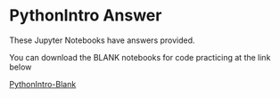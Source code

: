 # PythonIntro Answer
These Jupyter Notebooks have answers provided.

You can download the BLANK notebooks for code practicing at the link below

[PythonIntro-Blank](https://github.com/ngsanluk/PythonIntro-Blank)
